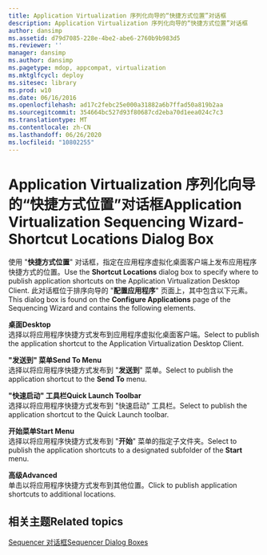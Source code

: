 ```yaml
---
title: Application Virtualization 序列化向导的“快捷方式位置”对话框
description: Application Virtualization 序列化向导的“快捷方式位置”对话框
author: dansimp
ms.assetid: d79d7085-228e-4be2-abe6-2760b9b983d5
ms.reviewer: ''
manager: dansimp
ms.author: dansimp
ms.pagetype: mdop, appcompat, virtualization
ms.mktglfcycl: deploy
ms.sitesec: library
ms.prod: w10
ms.date: 06/16/2016
ms.openlocfilehash: ad17c2febc25e000a31882a6b7ffad50a819b2aa
ms.sourcegitcommit: 354664bc527d93f80687cd2eba70d1eea024c7c3
ms.translationtype: MT
ms.contentlocale: zh-CN
ms.lasthandoff: 06/26/2020
ms.locfileid: "10802255"
---
```

# <span data-ttu-id="7b91e-103">Application Virtualization 序列化向导的“快捷方式位置”对话框</span><span class="sxs-lookup"><span data-stu-id="7b91e-103">Application Virtualization Sequencing Wizard-Shortcut Locations Dialog Box</span></span>


<span data-ttu-id="7b91e-104">使用 "**快捷方式位置**" 对话框，指定在应用程序虚拟化桌面客户端上发布应用程序快捷方式的位置。</span><span class="sxs-lookup"><span data-stu-id="7b91e-104">Use the **Shortcut Locations** dialog box to specify where to publish application shortcuts on the Application Virtualization Desktop Client.</span></span> <span data-ttu-id="7b91e-105">此对话框位于排序向导的 "**配置应用程序**" 页面上，其中包含以下元素。</span><span class="sxs-lookup"><span data-stu-id="7b91e-105">This dialog box is found on the **Configure Applications** page of the Sequencing Wizard and contains the following elements.</span></span>

<a href="" id="desktop"></a>**<span data-ttu-id="7b91e-106">桌面</span><span class="sxs-lookup"><span data-stu-id="7b91e-106">Desktop</span></span>**  
<span data-ttu-id="7b91e-107">选择以将应用程序快捷方式发布到应用程序虚拟化桌面客户端。</span><span class="sxs-lookup"><span data-stu-id="7b91e-107">Select to publish the application shortcut to the Application Virtualization Desktop Client.</span></span>

<a href="" id="send-to-menu"></a>**<span data-ttu-id="7b91e-108">"发送到" 菜单</span><span class="sxs-lookup"><span data-stu-id="7b91e-108">Send To Menu</span></span>**  
<span data-ttu-id="7b91e-109">选择以将应用程序快捷方式发布到 "**发送到**" 菜单。</span><span class="sxs-lookup"><span data-stu-id="7b91e-109">Select to publish the application shortcut to the **Send To** menu.</span></span>

<a href="" id="quick-launch-toolbar"></a>**<span data-ttu-id="7b91e-110">"快速启动" 工具栏</span><span class="sxs-lookup"><span data-stu-id="7b91e-110">Quick Launch Toolbar</span></span>**  
<span data-ttu-id="7b91e-111">选择以将应用程序快捷方式发布到 "快速启动" 工具栏。</span><span class="sxs-lookup"><span data-stu-id="7b91e-111">Select to publish the application shortcut to the Quick Launch toolbar.</span></span>

<a href="" id="start-menu"></a>**<span data-ttu-id="7b91e-112">开始菜单</span><span class="sxs-lookup"><span data-stu-id="7b91e-112">Start Menu</span></span>**  
<span data-ttu-id="7b91e-113">选择以将应用程序快捷方式发布到 "**开始**" 菜单的指定子文件夹。</span><span class="sxs-lookup"><span data-stu-id="7b91e-113">Select to publish the application shortcuts to a designated subfolder of the **Start** menu.</span></span>

<a href="" id="advanced"></a>**<span data-ttu-id="7b91e-114">高级</span><span class="sxs-lookup"><span data-stu-id="7b91e-114">Advanced</span></span>**  
<span data-ttu-id="7b91e-115">单击以将应用程序快捷方式发布到其他位置。</span><span class="sxs-lookup"><span data-stu-id="7b91e-115">Click to publish application shortcuts to additional locations.</span></span>

## <span data-ttu-id="7b91e-116">相关主题</span><span class="sxs-lookup"><span data-stu-id="7b91e-116">Related topics</span></span>


[<span data-ttu-id="7b91e-117">Sequencer 对话框</span><span class="sxs-lookup"><span data-stu-id="7b91e-117">Sequencer Dialog Boxes</span></span>](sequencer-dialog-boxes.md)

 

 





